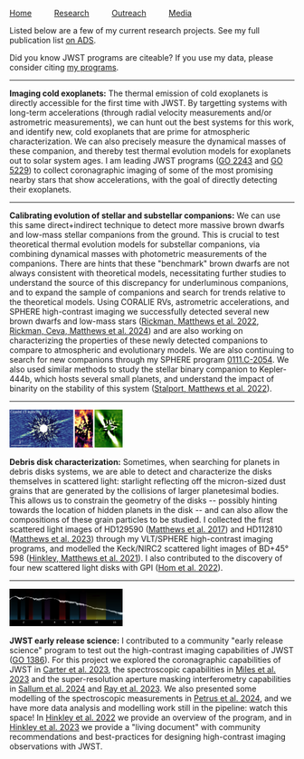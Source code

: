[Home](index) &emsp; &emsp; [Research](research) &emsp; &emsp; [Outreach](outreach) &emsp; &emsp; [Media](media)
&emsp;

Listed below are a few of my current research projects. See my full publication list [on ADS](https://ui.adsabs.harvard.edu/public-libraries/3q9CQGufQNOelb8sO5DOpg).

Did you know JWST programs are citeable? If you use my data, please consider citing [my programs](https://ui.adsabs.harvard.edu/public-libraries/xFQUETUSR_-PVw69WskaFQ).

<!---
<img src="drawing.jpg" alt="drawing" width="200"/>

IMAGE CREDITS !!!
-->

---

**Imaging cold exoplanets:** The thermal emission of cold exoplanets is directly accessible for the first time with JWST. By targetting systems with long-term accelerations (through radial velocity measurements and/or astrometric measurements), we can hunt out the best systems for this work, and identify new, cold exoplanets that are prime for atmospheric characterization. We can also precisely measure the dynamical masses of these companion, and thereby test thermal evolution models for exoplanets out to solar system ages. I am leading JWST programs ([GO 2243](https://www.stsci.edu/cgi-bin/get-proposal-info?id=2243&observatory=JWST&pi=1) and [GO 5229](https://www.stsci.edu/cgi-bin/get-proposal-info?id=5229&observatory=JWST&pi=1)) to collect coronagraphic imaging of some of the most promising nearby stars that show accelerations, with the goal of directly detecting their exoplanets.

---

**Calibrating evolution of stellar and substellar companions:** We can use this same direct+indirect technique to detect more massive brown dwarfs and low-mass stellar companions from the ground. This is crucial to test theoretical thermal evolution models for substellar companions, via combining dynamical masses with photometric measurements of the companions. There are hints that these "benchmark" brown dwarfs are not always consistent with theoretical models, necessitating further studies to understand the source of this discrepancy for underluminous companions, and to expand the sample of companions and search for trends relative to the theoretical models. Using CORALIE RVs, astrometric accelerations, and SPHERE high-contrast imaging we successfully detected several new brown dwarfs and low-mass stars ([Rickman, Matthews et al. 2022](https://ui.adsabs.harvard.edu/abs/2022A%26A...668A.140R/abstract), [Rickman, Ceva, Matthews et al. 2024](https://ui.adsabs.harvard.edu/abs/2024A%26A...684A..88R/abstract)) and are also working on characterizing the properties of these newly detected companions to compare to atmospheric and evolutionary models. We are also continuing to search for new companions through my SPHERE program [0111.C-2054](http://archive.eso.org/wdb/wdb/eso/approved_runs/query?tel=UT3&prog_id=111.24YA.001&period=111&remarks=%20).  We also used similar methods to study the stellar binary companion to Kepler-444b, which hosts several small planets, and understand the impact of binarity on the stability of this system ([Stalport, Matthews et al. 2022](https://ui.adsabs.harvard.edu/abs/2022A%26A...667A.128S/abstract)).

<!---
---

**Atmospheric studies with JWST spectroscopy:** Once we've detected these objects, we also want to characterize them! Free-floating brown dwarfs provide excellent analogs to giant exoplanet atmospheres, without some of the complications of having to remove light from a nearby star. I'm working with the MIRI Exoplanet GTO team to characterize cold nearby brown dwarfs, and will soon be leading a program to collect spectroscopy of the benchmark brown dwarf binary Eps Ind BA/BB over its full luminous range through JWST program [GO 5765](https://www.stsci.edu/cgi-bin/get-proposal-info?id=5765&observatory=JWST&pi=1).
-->

<!---
---

**Planet-disk interactions:** Much of my work has focussed on understanding the link between giant planets and debris disks. In the solar system, our four gas- and ice- giants are sandwiched between two planetesimal belts (the Asteroid and Kuiper belts). This multi-belt debris disk structure is commonly seen in other systems, begging the question of whether these multi-belt debris disk systems are also home to one more giant planets. We presented a theoretical study of the relationship between planets and multi-belt disks in [Shannon, Bonsor, Kral & Matthews 2016](https://ui.adsabs.harvard.edu/abs/2016MNRAS.462L.116S/abstract), and I then searched for planets in some promising disk systems in [Matthews et al. 2018](https://ui.adsabs.harvard.edu/abs/2018MNRAS.480.2757M/abstract) and [Matthews et al. 2021](https://ui.adsabs.harvard.edu/abs/2021AJ....161...78M/abstract) using the VLT/SPHERE instrument (including data from my programs [097.C-1019](http://archive.eso.org/wdb/wdb/eso/approved_runs/query?tel=UT3&prog_id=097.C-1019(A)&period=97&remarks=%20) and [099.C-0734](http://archive.eso.org/wdb/wdb/eso/approved_runs/query?tel=UT3&prog_id=099.C-0734(A)&period=99&remarks=%20)). While we didn't detect any new planets in these works, we were able to place tight constraints on the possible parameter space for disk-carving giant planets in these systems. We also detected three new stellar binaries, and inferred that the binary companions might be responsible for exciting the planetesimals and generating high volumes of debris dust in these systems.
-->

---

[<img src="images/research/threedisks.png" alt="Three panels showing high-contrast images of debris disks" width="200"/>](https://ui.adsabs.harvard.edu/abs/2017ApJ...843L..12M/abstract)

**Debris disk characterization:** Sometimes, when searching for planets in debris disks systems, we are able to detect and characterize the disks themselves in scattered light: starlight reflecting off the micron-sized dust grains that are generated by the collisions of larger planetesimal bodies. This allows us to constrain the geometry of the disks -- possibly hinting towards the location of hidden planets in the disk -- and can also allow the compositions of these grain particles to be studied. I collected the first scattered light images of HD129590 ([Matthews et al. 2017](https://ui.adsabs.harvard.edu/abs/2017ApJ...843L..12M/abstract)) and HD112810 ([Matthews et al. 2023](https://ui.adsabs.harvard.edu/abs/2023A%26A...679A..58M/abstract)) through my VLT/SPHERE high-contrast imaging programs, and modelled the Keck/NIRC2 scattered light images of BD+45° 598 ([Hinkley, Matthews et al. 2021](https://ui.adsabs.harvard.edu/abs/2021ApJ...912..115H/abstract)). I also contributed to the discovery of four new scattered light disks with GPI ([Hom et al. 2022](https://ui.adsabs.harvard.edu/abs/2020AJ....159...31H/abstract)).

<!---
---

**The ISPY program:** I am a member of the NACO-ISPY (Imaging Survey for Planets around Young stars) program, a large program to "spy" planets in nearby protoplanetary & debris disks using NACO L' high-contrast imaging. A highlight of this work was a large study of 178 debris disks, to make predictions about the giant planets that are believed to be shaping these disks ([Pearce et al. 2022](https://ui.adsabs.harvard.edu/abs/2022A%26A...659A.135P/abstract)). Several of these targets are scheduled for JWST observations to search for those giant planets, including the remarkably eccentric HD53143 debris disk [Pearce & Matthews et al. program GO 3973](https://www.stsci.edu/cgi-bin/get-proposal-info?id=3973&observatory=JWST&pi=1). We also looked at the demographics of forming protoplanets, and the impact of extinction on the detectability of these objects [Cugno et al. 2023](https://ui.adsabs.harvard.edu/abs/2023A%26A...669A.145C/abstract).
-->

---

[<img src="images/research/vhs1256_crop.png" alt="Spectrum of VHS1256b" width="200"/>](https://webbtelescope.org/contents/media/images/2023/105/01GVK7FNJ570WFZF0C0K4DW45Y)


**JWST early release science:** I contributed to a community "early release science" program to test out the high-contrast imaging capabilities of JWST ([GO 1386](https://www.stsci.edu/jwst/science-execution/approved-programs/dd-ers/program-1386)). For this project we explored the coronagraphic capabilities of JWST in [Carter et al. 2023](https://ui.adsabs.harvard.edu/abs/2023ApJ...951L..20C/abstract), the spectroscopic capabilities in [Miles et al. 2023](https://ui.adsabs.harvard.edu/abs/2023ApJ...946L...6M/abstract) and the super-resolution aperture masking interferometry capabilities in [Sallum et al. 2024](https://ui.adsabs.harvard.edu/abs/2024ApJ...963L...2S/abstract) and [Ray et al. 2023](https://ui.adsabs.harvard.edu/abs/2023arXiv231011508R/abstract). We also presented some modelling of the spectroscopic measurements in [Petrus et al. 2024](https://ui.adsabs.harvard.edu/abs/2024ApJ...966L..11P/abstract), and we have more data analysis and modelling work still in the pipeline: watch this space! In [Hinkley et al. 2022](https://ui.adsabs.harvard.edu/abs/2022PASP..134i5003H/abstract) we provide an overview of the program, and in [Hinkley et al. 2023](https://arxiv.org/abs/2301.07199) we provide a "living document" with community recommendations and best-practices for designing high-contrast imaging observations with JWST.

<!---
---

**Confirming Transiting Exoplanets:** As part of the TESS follow-up team, I worked to confirm and validate many transiting planets. My contribution was high-resolution imaging of candidate planet systems: detecting any binary companion stars or background objects is crucial to confirm that a planet is not a false positive (e.g. a background eclipsing binary), and to ensure transitting planet radii are measured accurately and are not biased by additional flux from companion stars in the telescope aperture. For this followup work I led a program with VLT/NACO (program [0103.C-449](http://archive.eso.org/wdb/wdb/eso/approved_runs/query?tel=UT1&prog_id=0103.C-0449(A)&period=103&remarks=%20)) and contributed to a [Gemini large program](https://www.gemini.edu/observing/phase-i/llp/approved-llps/validating-tess-exoplanet-candidates). These data contributed to discovery efforts for several exciting planet discoveries, e.g. [Dragomir et al. 2019](https://ui.adsabs.harvard.edu/abs/2019ApJ...875L...7D/abstract), [Kostov et al. 2019](https://ui.adsabs.harvard.edu/abs/2019AJ....158...32K/abstract), [Günther et al. 2019](https://ui.adsabs.harvard.edu/abs/2019NatAs...3.1099G/abstract), [Burt et al. 2020](https://ui.adsabs.harvard.edu/abs/2020AJ....160..153B/abstract), [Badenas-Agusti et al. 2020](https://ui.adsabs.harvard.edu/abs/2020AJ....160..113B/abstract), [Armstrong et al. 2020](https://ui.adsabs.harvard.edu/abs/2020Natur.583...39A/abstract), [Dransfield et al. 2022](https://ui.adsabs.harvard.edu/abs/2022MNRAS.515.1328D/abstract), [Naponiello et al. 2024](https://ui.adsabs.harvard.edu/abs/2023Natur.622..255N/abstract). I also contributed to larger population studies based on TESS candidate planets, e.g. [Christiansen et al. 2022](https://ui.adsabs.harvard.edu/abs/2022AJ....163..244C/abstract), [Giacalone et al. 2022](https://ui.adsabs.harvard.edu/abs/2022AJ....163...99G/abstract) and [Polanski et al. 2024](https://ui.adsabs.harvard.edu/abs/2024ApJS..272...32P/abstract).
-->


<!---
obs not noted: Keck/NIRC2 2.5 nights. 47/2020B N161; 2019B N113. 
-->